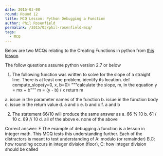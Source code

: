 ```yaml
---
date: 2015-03-08
round: Round 12
title: MCQ Lesson: Python Debugging a Function
author: Phil Rosenfield
permalink: /2015/03/phil-rosenfield-mcq/
tags:
  - MCQ
--- 
```


Below are two MCQs relating to the Creating Functions in python from [this lesson](http://swcarpentry.github.io/python-novice-inflammation/06-func.html).

The follow questions assume python version 2.7 or below
1. The following function was written to solve for the slope of a straight line. There is at least one problem, identify its location.
    def compute_slope(y=0, x, b=0):
        """calculate the slope, m, in the equation y = mx + b"""
        m = (y - b) / x
    return m

a. issue in the parameter names of the function
b. issue in the function body
c. issue in the return value
d. a and c
e. b and c
f. a and b


2. The statement 66/10 will produce the same answer as 
a. 66 % 10
b. 61 / 10
c. 69 // 10
d. all of the above
e. none of the above

Correct answer: E
The example of debugging a function is a lesson in integer math. This MCQ tests this understanding further. 
Each of the distractors is meant to test understanding of A: modulo (or remainder) B,C: how rounding occurs in integer division (floor), C: how integer division should be called

